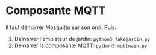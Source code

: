 # Composante MQTT

Il faut démarrer Mosquitto sur son ordi. Puis:

1. Démarrer l'emulateur de jardin: `python3 fakejardin.py`
2. Démarrer la composante MQTT: `python3 mqttmain.py`


